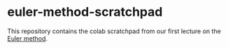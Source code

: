 # euler-method-scratchpad

This repository contains the colab scratchpad from our first lecture on the [Euler method](https://en.wikipedia.org/wiki/Euler_method).
